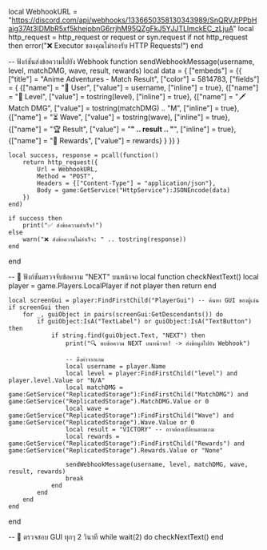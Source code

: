 local WebhookURL = "https://discord.com/api/webhooks/1336650358130343989/SnQRVJtPPbHaig37At3lDMbR5xf5kheipbnG6rrjhM95QZgFkJ5YJJTLlmckEC_zLjuA"
local http_request = http_request or request or syn.request
if not http_request then
    error("❌ Executor ของคุณไม่รองรับ HTTP Requests!")
end

-- ฟังก์ชันส่งข้อความไปยัง Webhook
function sendWebhookMessage(username, level, matchDMG, wave, result, rewards)
    local data = {
        ["embeds"] = {{
            ["title"] = "Anime Adventures - Match Result",
            ["color"] = 5814783,
            ["fields"] = {
                {["name"] = "👤 User", ["value"] = username, ["inline"] = true},
                {["name"] = "🔢 Level", ["value"] = tostring(level), ["inline"] = true},
                {["name"] = "🗡️ Match DMG", ["value"] = tostring(matchDMG) .. "M", ["inline"] = true},
                {["name"] = "⏳ Wave", ["value"] = tostring(wave), ["inline"] = true},
                {["name"] = "🏆 Result", ["value"] = "**" .. result .. "**", ["inline"] = true},
                {["name"] = "🎁 Rewards", ["value"] = rewards}
            }
        }}
    }

    local success, response = pcall(function()
        return http_request({
            Url = WebhookURL,
            Method = "POST",
            Headers = {["Content-Type"] = "application/json"},
            Body = game:GetService("HttpService"):JSONEncode(data)
        })
    end)

    if success then
        print("✅ ส่งข้อความสำเร็จ!")
    else
        warn("❌ ส่งข้อความไม่สำเร็จ: " .. tostring(response))
    end
end

-- 📌 ฟังก์ชันตรวจจับข้อความ "NEXT" บนหน้าจอ
local function checkNextText()
    local player = game.Players.LocalPlayer
    if not player then return end

    local screenGui = player:FindFirstChild("PlayerGui") -- ค้นหา GUI ของผู้เล่น
    if screenGui then
        for _, guiObject in pairs(screenGui:GetDescendants()) do
            if guiObject:IsA("TextLabel") or guiObject:IsA("TextButton") then
                if string.find(guiObject.Text, "NEXT") then
                    print("🔍 พบข้อความ NEXT บนหน้าจอ! -> ส่งข้อมูลไปยัง Webhook")
                    
                    -- ดึงค่าจากเกม
                    local username = player.Name
                    local level = player:FindFirstChild("level") and player.level.Value or "N/A"
                    local matchDMG = game:GetService("ReplicatedStorage"):FindFirstChild("MatchDMG") and game:GetService("ReplicatedStorage").MatchDMG.Value or 0
                    local wave = game:GetService("ReplicatedStorage"):FindFirstChild("Wave") and game:GetService("ReplicatedStorage").Wave.Value or 0
                    local result = "VICTORY" -- อาจต้องเปลี่ยนตามเกม
                    local rewards = game:GetService("ReplicatedStorage"):FindFirstChild("Rewards") and game:GetService("ReplicatedStorage").Rewards.Value or "None"

                    sendWebhookMessage(username, level, matchDMG, wave, result, rewards)
                    break
                end
            end
        end
    end
end

-- 🔄 ตรวจสอบ GUI ทุกๆ 2 วินาที
while wait(2) do
    checkNextText()
end
